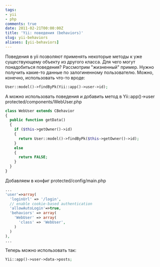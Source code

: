 ```yaml
---
tags:
- yii
- php
comments: true
date: 2011-02-21T00:00:00Z
title: 'Yii: поведения (behaviors)'
slug: yii-behaviors
aliases: [yii-behaviors]
---
```


Поведения в yii позволяют применять некоторые методы к уже существующему объекту из другого класса. Для чего могут понадобиться поведения? Рассмотрим "жизненный" пример. Нужно получить какие-то данные по залогиненному пользователю. Можно, конечно, использовать что-то вроде:

```php
User::model()->findByPk(Yii::app()->user->id);
```

А можно использовать поведения и добавить метод в Yii::app()->user protected/components/WebUser.php

```php
class WebUser extends CBehavior
{
  public function getData()
  {
    if ($this->getOwner()->id)
    {
      return User::model()->findByPk($this->getOwner()->id);
    }
    else
    {
      return FALSE;
    }
  }
}
```

Добавляем в конфиг protected/config/main.php

```php
...
'user'=>array(
  'loginUrl' => '/login',
  // enable cookie-based authentication
  'allowAutoLogin'=>true,
  'behaviors' => array(
    'WebUser' => array(
      'class' => 'WebUser',
    )
  )
),
...
```

Теперь можно использовать так:

```php
Yii::app()->user->data->posts;
```
